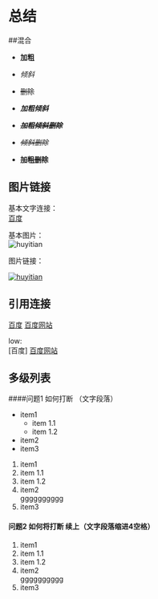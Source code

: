 # 总结

##混合

- **加粗**
- *倾斜*
- ~~删除~~

- ***加粗倾斜***
- ***~~加粗倾斜删除~~***
- *~~倾斜删除~~*
- **~~加粗删除~~**

## 图片链接

基本文字连接：  
   [](URL)
[百度](http://www.baidu.com)

基本图片：  
 ![huyitian](https://gss2.bdstatic.com/9fo3dSag_xI4khGkpoWK1HF6hhy/baike/c0%3Dbaike272%2C5%2C5%2C272%2C90/sign=1fc19365ac86c9171c0e5a6ba8541baa/0ff41bd5ad6eddc4dbd1c36632dbb6fd5266337c.jpg )

图片链接：  
   
[![huyitian](https://gss2.bdstatic.com/9fo3dSag_xI4khGkpoWK1HF6hhy/baike/c0%3Dbaike272%2C5%2C5%2C272%2C90/sign=1fc19365ac86c9171c0e5a6ba8541baa/0ff41bd5ad6eddc4dbd1c36632dbb6fd5266337c.jpg )](http://www.baidu.com)

## 引用连接
[百度][baidu]
[百度网站][baidu]

low:  
[百度]
[百度网站]

## 多级列表
####问题1 如何打断 （文字段落）
- item1  
  - item 1.1
  - item 1.2
- item2
- item3

1. item1  
  1. item 1.1
  2. item 1.2  
2. item2    
gggggggggg
3. item3
#### 问题2 如何将打断 续上（文字段落缩进4空格）

1. item1  
  1. item 1.1
  2. item 1.2  
2. item2    
    gggggggggg
3. item3







<!--以下是本文链接-->
[baidu]:http://www.baidu.com

[百度网站]:http://www.baidu.com














